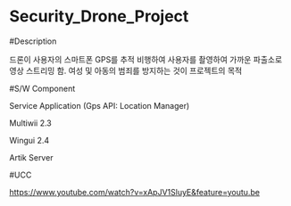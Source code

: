 # Security_Drone_Project

#Description

드론이 사용자의 스마트폰 GPS를 추적 비행하여 사용자를 촬영하여 가까운 파출소로 영상 스트리밍 함.
여성 및 아동의 범죄를 방지하는 것이 프로젝트의 목적 


#S/W Component

Service Application (Gps API: Location Manager)

Multiwii 2.3

Wingui 2.4

Artik Server 

#UCC

https://www.youtube.com/watch?v=xApJV1SluyE&feature=youtu.be
